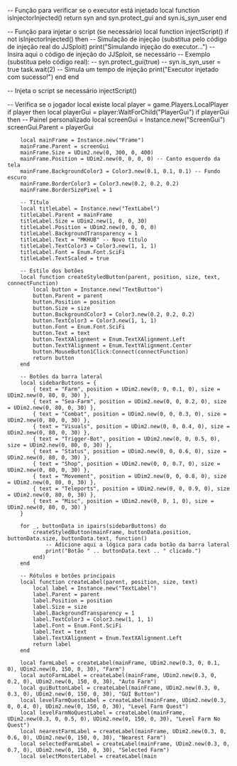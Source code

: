 -- Função para verificar se o executor está injetado
local function isInjectorInjected()
    return syn and syn.protect_gui and syn.is_syn_user
end

-- Função para injetar o script (se necessário)
local function injectScript()
    if not isInjectorInjected() then
        -- Simulação de injeção (substitua pelo código de injeção real do JJSploit)
        print("Simulando injeção do executor...")
        -- Insira aqui o código de injeção do JJSploit, se necessário
        -- Exemplo (substitua pelo código real):
        -- syn.protect_gui(true)
        -- syn.is_syn_user = true
        task.wait(2) -- Simula um tempo de injeção
        print("Executor injetado com sucesso!")
    end
end

-- Injeta o script se necessário
injectScript()

-- Verifica se o jogador local existe
local player = game.Players.LocalPlayer
if player then
    local playerGui = player:WaitForChild("PlayerGui")
    if playerGui then
        -- Painel personalizado
        local screenGui = Instance.new("ScreenGui")
        screenGui.Parent = playerGui

        local mainFrame = Instance.new("Frame")
        mainFrame.Parent = screenGui
        mainFrame.Size = UDim2.new(0, 300, 0, 400)
        mainFrame.Position = UDim2.new(0, 0, 0, 0) -- Canto esquerdo da tela
        mainFrame.BackgroundColor3 = Color3.new(0.1, 0.1, 0.1) -- Fundo escuro
        mainFrame.BorderColor3 = Color3.new(0.2, 0.2, 0.2)
        mainFrame.BorderSizePixel = 1

        -- Título
        local titleLabel = Instance.new("TextLabel")
        titleLabel.Parent = mainFrame
        titleLabel.Size = UDim2.new(1, 0, 0, 30)
        titleLabel.Position = UDim2.new(0, 0, 0, 0)
        titleLabel.BackgroundTransparency = 1
        titleLabel.Text = "MKHUB" -- Novo título
        titleLabel.TextColor3 = Color3.new(1, 1, 1)
        titleLabel.Font = Enum.Font.SciFi
        titleLabel.TextScaled = true

        -- Estilo dos botões
        local function createStyledButton(parent, position, size, text, connectFunction)
            local button = Instance.new("TextButton")
            button.Parent = parent
            button.Position = position
            button.Size = size
            button.BackgroundColor3 = Color3.new(0.2, 0.2, 0.2)
            button.TextColor3 = Color3.new(1, 1, 1)
            button.Font = Enum.Font.SciFi
            button.Text = text
            button.TextXAlignment = Enum.TextXAlignment.Left
            button.TextYAlignment = Enum.TextYAlignment.Center
            button.MouseButton1Click:Connect(connectFunction)
            return button
        end

        -- Botões da barra lateral
        local sidebarButtons = {
            { text = "Farm", position = UDim2.new(0, 0, 0.1, 0), size = UDim2.new(0, 80, 0, 30) },
            { text = "Sea-Farm", position = UDim2.new(0, 0, 0.2, 0), size = UDim2.new(0, 80, 0, 30) },
            { text = "Combat", position = UDim2.new(0, 0, 0.3, 0), size = UDim2.new(0, 80, 0, 30) },
            { text = "Visuals", position = UDim2.new(0, 0, 0.4, 0), size = UDim2.new(0, 80, 0, 30) },
            { text = "Trigger-Bot", position = UDim2.new(0, 0, 0.5, 0), size = UDim2.new(0, 80, 0, 30) },
            { text = "Status", position = UDim2.new(0, 0, 0.6, 0), size = UDim2.new(0, 80, 0, 30) },
            { text = "Shop", position = UDim2.new(0, 0, 0.7, 0), size = UDim2.new(0, 80, 0, 30) },
            { text = "Movement", position = UDim2.new(0, 0, 0.8, 0), size = UDim2.new(0, 80, 0, 30) },
            { text = "Teleports", position = UDim2.new(0, 0, 0.9, 0), size = UDim2.new(0, 80, 0, 30) },
            { text = "Misc", position = UDim2.new(0, 0, 1, 0), size = UDim2.new(0, 80, 0, 30) }
        }

        for _, buttonData in ipairs(sidebarButtons) do
            createStyledButton(mainFrame, buttonData.position, buttonData.size, buttonData.text, function()
                -- Adicione aqui a lógica para cada botão da barra lateral
                print("Botão " .. buttonData.text .. " clicado.")
            end)
        end

        -- Rótulos e botões principais
        local function createLabel(parent, position, size, text)
            local label = Instance.new("TextLabel")
            label.Parent = parent
            label.Position = position
            label.Size = size
            label.BackgroundTransparency = 1
            label.TextColor3 = Color3.new(1, 1, 1)
            label.Font = Enum.Font.SciFi
            label.Text = text
            label.TextXAlignment = Enum.TextXAlignment.Left
            return label
        end

        local farmLabel = createLabel(mainFrame, UDim2.new(0.3, 0, 0.1, 0), UDim2.new(0, 150, 0, 30), "Farm")
        local autoFarmLabel = createLabel(mainFrame, UDim2.new(0.3, 0, 0.2, 0), UDim2.new(0, 150, 0, 30), "Auto Farm")
        local guiButtonLabel = createLabel(mainFrame, UDim2.new(0.3, 0, 0.3, 0), UDim2.new(0, 150, 0, 30), "GUI Button")
        local levelFarmQuestLabel = createLabel(mainFrame, UDim2.new(0.3, 0, 0.4, 0), UDim2.new(0, 150, 0, 30), "Level Farm Quest")
        local levelFarmNoQuestLabel = createLabel(mainFrame, UDim2.new(0.3, 0, 0.5, 0), UDim2.new(0, 150, 0, 30), "Level Farm No Quest")
        local nearestFarmLabel = createLabel(mainFrame, UDim2.new(0.3, 0, 0.6, 0), UDim2.new(0, 150, 0, 30), "Nearest Farm")
        local selectedFarmLabel = createLabel(mainFrame, UDim2.new(0.3, 0, 0.7, 0), UDim2.new(0, 150, 0, 30), "Selected Farm")
        local selectMonsterLabel = createLabel(main
